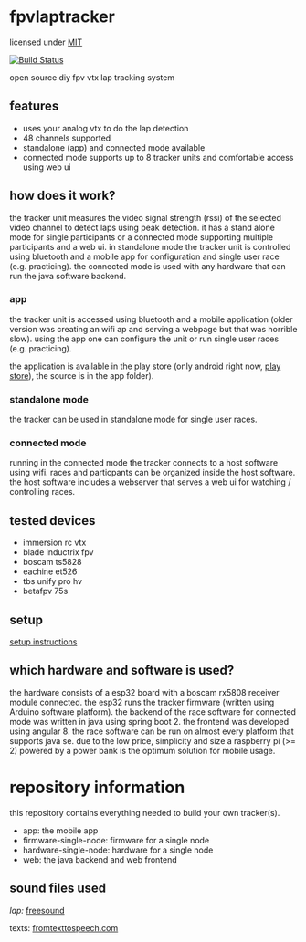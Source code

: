 # fpvlaptracker

licensed under [MIT](LICENSE.md)

[![Build Status](https://travis-ci.org/warhog/fpvlaptracker.svg?branch=master)](https://travis-ci.org/warhog/fpvlaptracker)

open source diy fpv vtx lap tracking system


## features
- uses your analog vtx to do the lap detection
- 48 channels supported
- standalone (app) and connected mode available
- connected mode supports up to 8 tracker units and comfortable access using web ui

## how does it work?
the tracker unit measures the video signal strength (rssi) of the selected video channel to detect laps using peak detection. it has a stand alone mode for single participants or a connected mode supporting multiple participants and a web ui. in standalone mode the tracker unit is controlled using bluetooth and a mobile app for configuration and single user race (e.g. practicing). the connected mode is used with any hardware that can run the java software backend.

### app
the tracker unit is accessed using bluetooth and a mobile application (older version was creating an wifi ap and serving a webpage but that was horrible slow). using the app one can configure the unit or run single user races (e.g. practicing).

the application is available in the play store (only android right now, [play store](https://play.google.com/store/apps/details?id=de.warhog.fpvlaptracker)), the source is in the app folder).

### standalone mode
the tracker can be used in standalone mode for single user races.

### connected mode
running in the connected mode the tracker connects to a host software using wifi. races and particpants can be organized inside the host software. the host software includes a webserver that serves a web ui for watching / controlling races.

## tested devices
* immersion rc vtx
* blade inductrix fpv
* boscam ts5828
* eachine et526
* tbs unify pro hv
* betafpv 75s

## setup
[setup instructions](docs/setup.md)
    
## which hardware and software is used?
the hardware consists of a esp32 board with a boscam rx5808 receiver module connected. the esp32 runs the tracker firmware (written using Arduino software platform).
the backend of the race software for connected mode was written in java using spring boot 2. the frontend was developed using angular 8. the race software can be run on almost every platform that supports java se.
due to the low price, simplicity and size a raspberry pi (>= 2) powered by a power bank is the optimum solution for mobile usage.

# repository information
this repository contains everything needed to build your own tracker(s).

* app: the mobile app
* firmware-single-node: firmware for a single node
* hardware-single-node: hardware for a single node
* web: the java backend and web frontend

## sound files used
_lap:_ [freesound](https://www.freesound.org/people/StaneStane/sounds/73560/)

texts: [fromtexttospeech.com](http://www.fromtexttospeech.com/)
